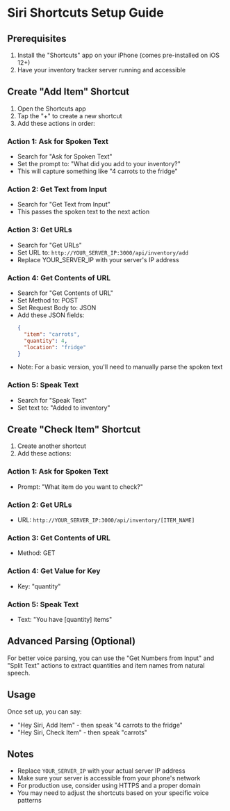 # Siri Shortcuts Setup Guide

## Prerequisites
1. Install the "Shortcuts" app on your iPhone (comes pre-installed on iOS 12+)
2. Have your inventory tracker server running and accessible

## Create "Add Item" Shortcut

1. Open the Shortcuts app
2. Tap the "+" to create a new shortcut
3. Add these actions in order:

### Action 1: Ask for Spoken Text
- Search for "Ask for Spoken Text"
- Set the prompt to: "What did you add to your inventory?"
- This will capture something like "4 carrots to the fridge"

### Action 2: Get Text from Input
- Search for "Get Text from Input"
- This passes the spoken text to the next action

### Action 3: Get URLs
- Search for "Get URLs"
- Set URL to: `http://YOUR_SERVER_IP:3000/api/inventory/add`
- Replace YOUR_SERVER_IP with your server's IP address

### Action 4: Get Contents of URL
- Search for "Get Contents of URL" 
- Set Method to: POST
- Set Request Body to: JSON
- Add these JSON fields:
  ```json
  {
    "item": "carrots",
    "quantity": 4,
    "location": "fridge"
  }
  ```
- Note: For a basic version, you'll need to manually parse the spoken text

### Action 5: Speak Text
- Search for "Speak Text"
- Set text to: "Added to inventory"

## Create "Check Item" Shortcut

1. Create another shortcut
2. Add these actions:

### Action 1: Ask for Spoken Text
- Prompt: "What item do you want to check?"

### Action 2: Get URLs
- URL: `http://YOUR_SERVER_IP:3000/api/inventory/[ITEM_NAME]`

### Action 3: Get Contents of URL
- Method: GET

### Action 4: Get Value for Key
- Key: "quantity"

### Action 5: Speak Text
- Text: "You have [quantity] items"

## Advanced Parsing (Optional)

For better voice parsing, you can use the "Get Numbers from Input" and "Split Text" actions to extract quantities and item names from natural speech.

## Usage

Once set up, you can say:
- "Hey Siri, Add Item" - then speak "4 carrots to the fridge"
- "Hey Siri, Check Item" - then speak "carrots"

## Notes

- Replace `YOUR_SERVER_IP` with your actual server IP address
- Make sure your server is accessible from your phone's network
- For production use, consider using HTTPS and a proper domain
- You may need to adjust the shortcuts based on your specific voice patterns